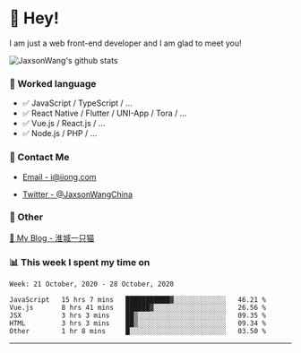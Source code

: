 # 👋 Hey!

I am just a web front-end developer and I am glad to meet you!

![JaxsonWang's github stats](https://github-readme-stats.vercel.app/api?username=JaxsonWang&&show_icons=true&&title_color=1abc9c&&icon_color=1abc9c)


### 📝 Worked language

- ✅ JavaScript / TypeScript / ...
- ✅ React Native / Flutter / UNI-App / Tora / ...
- ✅ Vue.js / React.js / ...
- ✅ Node.js / PHP / ...

### 📮 Contact Me

- [Email - i@iiong.com](mailto:i@iiong.com)

- [Twitter - @JaxsonWangChina](https://twitter.com/JaxsonWangChina)

### 🤪 Other

[📌 My Blog - 淮城一只猫](https://iiong.com)

### 📊 This week I spent my time on

<!--START_SECTION:waka-->
```text
Week: 21 October, 2020 - 28 October, 2020

JavaScript   15 hrs 7 mins   ███████████▓░░░░░░░░░░░░░   46.21 % 
Vue.js       8 hrs 41 mins   ██████▓░░░░░░░░░░░░░░░░░░   26.56 % 
JSX          3 hrs 3 mins    ██▒░░░░░░░░░░░░░░░░░░░░░░   09.35 % 
HTML         3 hrs 3 mins    ██▒░░░░░░░░░░░░░░░░░░░░░░   09.34 % 
Other        1 hr 8 mins     █░░░░░░░░░░░░░░░░░░░░░░░░   03.50 % 
```
<!--END_SECTION:waka-->

---
